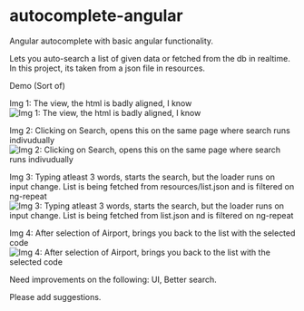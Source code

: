 # autocomplete-angular
Angular autocomplete with basic angular functionality.

Lets you auto-search a list of given data or fetched from the db in realtime. In this project, its taken from a json file in resources. 

Demo (Sort of)

Img 1: The view, the html is badly aligned, I know
![Img 1: The view, the html is badly aligned, I know](https://raw.github.com/karankashyap/autocomplete-angular/master/resources/ng-Auto1.PNG)





Img 2: Clicking on Search, opens this on the same page where search runs indivudually
![Img 2: Clicking on Search, opens this on the same page where search runs indivudually](https://raw.github.com/karankashyap/autocomplete-angular/master/resources/ng-Auto2.PNG)





Img 3: Typing atleast 3 words, starts the search, but the loader runs on input change. List is being fetched from resources/list.json and is filtered on ng-repeat
![Img 3: Typing atleast 3 words, starts the search, but the loader runs on input change. List is being fetched from list.json and is filtered on ng-repeat](https://raw.github.com/karankashyap/autocomplete-angular/master/resources/ng-Auto3.PNG)





Img 4: After selection of Airport, brings you back to the list with the selected code
![Img 4: After selection of Airport, brings you back to the list with the selected code](https://raw.github.com/karankashyap/autocomplete-angular/master/resources/ng-Auto4.PNG)


Need improvements on the following: 
UI, Better search.

Please add suggestions. 
